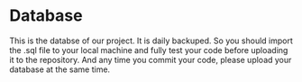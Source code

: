 # Database

This is the databse of our project. It is daily backuped. So you should import the .sql file to your local
machine and fully test your code before uploading it to the repository. And any time you commit your code,
please upload your database at the same time.
